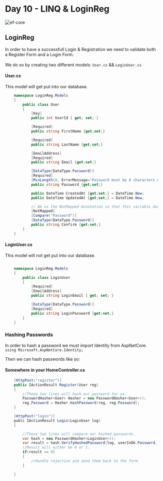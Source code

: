 # Day 10 - LINQ & LoginReg

<img src="https://miro.medium.com/max/480/1*SnZqHENpIMiEKsg999Q0DQ.png" alt="ef-core" />

## LoginReg

In order to have a successfull Login & Registration we need to validate both a Register Form and a Login Form.<br>
<br>
We do so by creating two different models: `User.cs` && `LoginUser.cs`

#### User.cs
This model will get put into our database.

```cs
    namespace LoginReg.Models
    {
        public class User
        {
            [Key]
            public int UserId { get; set; }

            [Required]
            public string FirstName {get;set;}

            [Required]
            public string LastName {get;set;}

            [EmailAddress]
            [Required]
            public string Email {get;set;}

            [DataType(DataType.Password)]
            [Required]
            [MinLength(8, ErrorMessage="Password must be 8 characters or longer!")]
            public string Password {get;set;}

            public DateTime CreatedAt {get;set;} = DateTime.Now;
            public DateTime UpdatedAt {get;set;} = DateTime.Now;

            // We us the NotMapped Annotation so that this variable doesn't end up in our database.
            [NotMapped]
            [Compare("Password")]
            [DataType(DataType.Password)]
            public string Confirm {get;set;}
        }
    }
```
#### LoginUser.cs
This model will not get put into our database.

```cs

    namespace LoginReg.Models
    {
        public class LoginUser
        {
            [Required]
            [EmailAddress]
            public string LoginEmail { get; set; }

            [DataType(DataType.Password)]
            [Required]
            public string LoginPassword {get;set;}
        }
    }
```

### Hashing Passwords

In order to hash a password we must import Identity from AspNetCore.
`using Microsoft.AspNetCore.Identity;`

Then we can hash passwords like so:

#### Somewhere in your HomeController.cs

```cs
    [HttpPost("register")]
    public IActionResult Register(User reg)
    {
        //These two lines will hash our password for us.
        PasswordHasher<User> Hasher = new PasswordHasher<User>();
        reg.Password = Hasher.HashPassword(reg, reg.Password);
    }

    [HttpPost("login")]
    publc IActionResult Login(LoginUser log)
    {

        //These two lines will compare our hashed passwords.
        var hash = new PasswordHasher<LoginUser>();
        var result = hash.VerifyHashedPassword(log, userInDb.Password, log.LoginPassword);
        //Result will either be 0 or 1.
        if(result == 0)
        {
            //Handle rejection and send them back to the form.
        } 

    }
```

